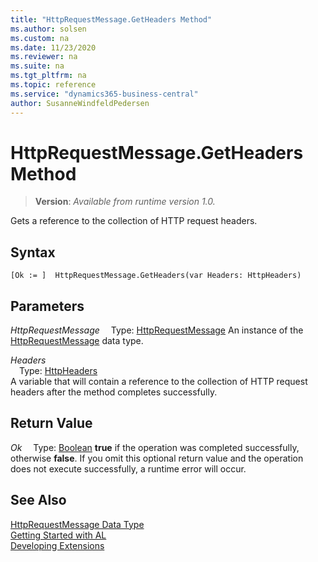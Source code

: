 ```yaml
---
title: "HttpRequestMessage.GetHeaders Method"
ms.author: solsen
ms.custom: na
ms.date: 11/23/2020
ms.reviewer: na
ms.suite: na
ms.tgt_pltfrm: na
ms.topic: reference
ms.service: "dynamics365-business-central"
author: SusanneWindfeldPedersen
---
```

[//]: # (START>DO_NOT_EDIT)
[//]: # (IMPORTANT:Do not edit any of the content between here and the END>DO_NOT_EDIT.)
[//]: # (Any modifications should be made in the .xml files in the ModernDev repo.)
# HttpRequestMessage.GetHeaders Method
> **Version**: _Available from runtime version 1.0._

Gets a reference to the collection of HTTP request headers.


## Syntax
```
[Ok := ]  HttpRequestMessage.GetHeaders(var Headers: HttpHeaders)
```
## Parameters
*HttpRequestMessage*
&emsp;Type: [HttpRequestMessage](httprequestmessage-data-type.md)
An instance of the [HttpRequestMessage](httprequestmessage-data-type.md) data type.

*Headers*  
&emsp;Type: [HttpHeaders](../httpheaders/httpheaders-data-type.md)  
A variable that will contain a reference to the collection of HTTP request headers after the method completes successfully.  


## Return Value
*Ok*
&emsp;Type: [Boolean](../boolean/boolean-data-type.md)
**true** if the operation was completed successfully, otherwise **false**. If you omit this optional return value and the operation does not execute successfully, a runtime error will occur.  


[//]: # (IMPORTANT: END>DO_NOT_EDIT)
## See Also
[HttpRequestMessage Data Type](httprequestmessage-data-type.md)  
[Getting Started with AL](../../devenv-get-started.md)  
[Developing Extensions](../../devenv-dev-overview.md)